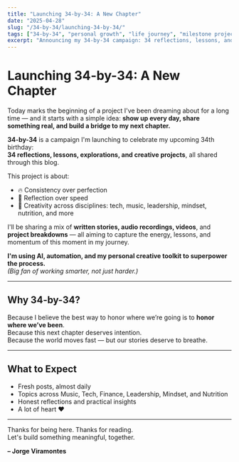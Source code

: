```yaml
---
title: "Launching 34-by-34: A New Chapter"
date: "2025-04-28"
slug: "/34-by-34/launching-34-by-34/"
tags: ["34-by-34", "personal growth", "life journey", "milestone project"]
excerpt: "Announcing my 34-by-34 campaign: 34 reflections, lessons, and explorations leading up to my 34th birthday."
---
```


# Launching 34-by-34: A New Chapter

Today marks the beginning of a project I've been dreaming about for a long time — and it starts with a simple idea: **show up every day, share something real, and build a bridge to my next chapter.**

**34-by-34** is a campaign I'm launching to celebrate my upcoming 34th birthday:  
**34 reflections, lessons, explorations, and creative projects**, all shared through this blog.

This project is about:

- 🔥 Consistency over perfection
- 🧠 Reflection over speed
- 🎸 Creativity across disciplines: tech, music, leadership, mindset, nutrition, and more

I'll be sharing a mix of **written stories, audio recordings, videos**, and **project breakdowns** — all aiming to capture the energy, lessons, and momentum of this moment in my journey.

**I'm using AI, automation, and my personal creative toolkit to superpower the process.**  
_(Big fan of working smarter, not just harder.)_

---

## Why 34-by-34?

Because I believe the best way to honor where we’re going is to **honor where we’ve been**.  
Because this next chapter deserves intention.  
Because the world moves fast — but our stories deserve to breathe.

---

## What to Expect

- Fresh posts, almost daily
- Topics across Music, Tech, Finance, Leadership, Mindset, and Nutrition
- Honest reflections and practical insights
- A lot of heart ❤️

---

Thanks for being here. Thanks for reading.  
Let's build something meaningful, together.

**– Jorge Viramontes**
